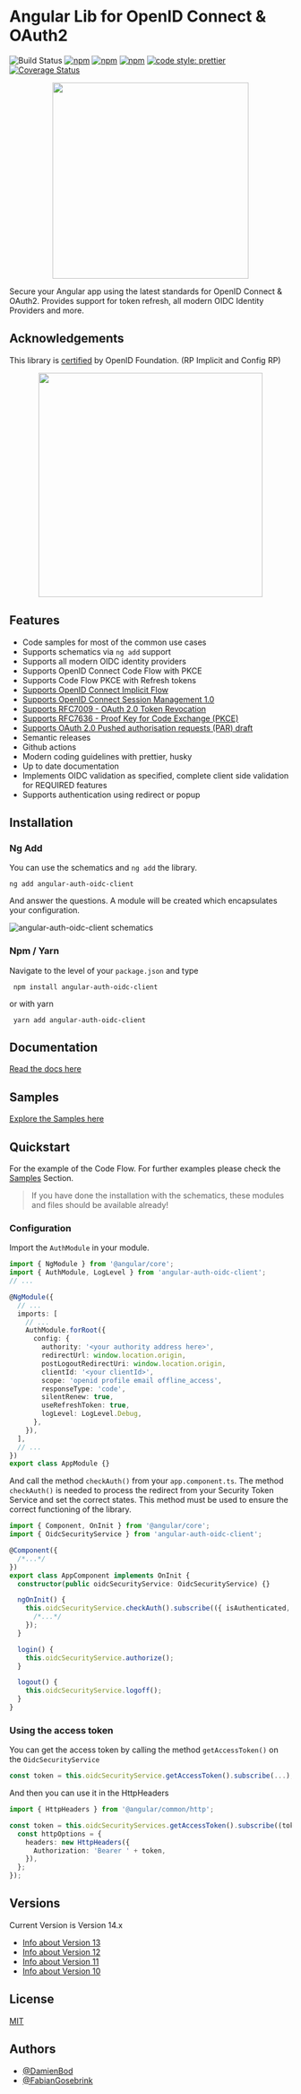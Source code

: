 # Angular Lib for OpenID Connect & OAuth2

![Build Status](https://github.com/damienbod/angular-auth-oidc-client/workflows/angular-auth-oidc-client-build/badge.svg?branch=main) [![npm](https://img.shields.io/npm/v/angular-auth-oidc-client.svg)](https://www.npmjs.com/package/angular-auth-oidc-client) [![npm](https://img.shields.io/npm/dm/angular-auth-oidc-client.svg)](https://www.npmjs.com/package/angular-auth-oidc-client) [![npm](https://img.shields.io/npm/l/angular-auth-oidc-client.svg)](https://www.npmjs.com/package/angular-auth-oidc-client) [![code style: prettier](https://img.shields.io/badge/code_style-prettier-ff69b4.svg)](https://github.com/prettier/prettier) [![Coverage Status](https://coveralls.io/repos/github/damienbod/angular-auth-oidc-client/badge.svg?branch=main)](https://coveralls.io/github/damienbod/angular-auth-oidc-client?branch=main)

<p align="center">
  <a href="https://angular-auth-oidc-client.com/"><img src="https://raw.githubusercontent.com/damienbod/angular-auth-oidc-client/main/.github/angular-auth-logo.png" alt="" width="350" /></a>
</p>

Secure your Angular app using the latest standards for OpenID Connect & OAuth2. Provides support for token refresh, all modern OIDC Identity Providers and more.

## Acknowledgements

This library is <a href="http://openid.net/certification/#RPs">certified</a> by OpenID Foundation. (RP Implicit and Config RP)

<p align="center">
  <a href="http://openid.net/certification/#RPs"><img src="https://damienbod.files.wordpress.com/2017/06/oid-l-certification-mark-l-rgb-150dpi-90mm.png" alt="" width="400" /></a>
</p>

## Features

- Code samples for most of the common use cases
- Supports schematics via `ng add` support
- Supports all modern OIDC identity providers
- Supports OpenID Connect Code Flow with PKCE
- Supports Code Flow PKCE with Refresh tokens
- [Supports OpenID Connect Implicit Flow](http://openid.net/specs/openid-connect-implicit-1_0.html)
- [Supports OpenID Connect Session Management 1.0](http://openid.net/specs/openid-connect-session-1_0.html)
- [Supports RFC7009 - OAuth 2.0 Token Revocation](https://tools.ietf.org/html/rfc7009)
- [Supports RFC7636 - Proof Key for Code Exchange (PKCE)](https://tools.ietf.org/html/rfc7636)
- [Supports OAuth 2.0 Pushed authorisation requests (PAR) draft](https://tools.ietf.org/html/draft-ietf-oauth-par-06)
- Semantic releases
- Github actions
- Modern coding guidelines with prettier, husky
- Up to date documentation
- Implements OIDC validation as specified, complete client side validation for REQUIRED features
- Supports authentication using redirect or popup

## Installation

### Ng Add

You can use the schematics and `ng add` the library.

```
ng add angular-auth-oidc-client
```

And answer the questions. A module will be created which encapsulates your configuration.

![angular-auth-oidc-client schematics](https://raw.githubusercontent.com/damienbod/angular-auth-oidc-client/main/.github/angular-auth-oidc-client-schematics-720.gif)

### Npm / Yarn

Navigate to the level of your `package.json` and type

```shell
 npm install angular-auth-oidc-client
```

or with yarn

```shell
 yarn add angular-auth-oidc-client
```

## Documentation

[Read the docs here](https://angular-auth-oidc-client.com/)

## Samples

[Explore the Samples here](https://angular-auth-oidc-client.com/docs/samples/samples)

## Quickstart

For the example of the Code Flow. For further examples please check the [Samples](https://angular-auth-oidc-client.com/docs/samples/samples) Section.

> If you have done the installation with the schematics, these modules and files should be available already!

### Configuration

Import the `AuthModule` in your module.

```ts
import { NgModule } from '@angular/core';
import { AuthModule, LogLevel } from 'angular-auth-oidc-client';
// ...

@NgModule({
  // ...
  imports: [
    // ...
    AuthModule.forRoot({
      config: {
        authority: '<your authority address here>',
        redirectUrl: window.location.origin,
        postLogoutRedirectUri: window.location.origin,
        clientId: '<your clientId>',
        scope: 'openid profile email offline_access',
        responseType: 'code',
        silentRenew: true,
        useRefreshToken: true,
        logLevel: LogLevel.Debug,
      },
    }),
  ],
  // ...
})
export class AppModule {}
```

And call the method `checkAuth()` from your `app.component.ts`. The method `checkAuth()` is needed to process the redirect from your Security Token Service and set the correct states. This method must be used to ensure the correct functioning of the library.

```ts
import { Component, OnInit } from '@angular/core';
import { OidcSecurityService } from 'angular-auth-oidc-client';

@Component({
  /*...*/
})
export class AppComponent implements OnInit {
  constructor(public oidcSecurityService: OidcSecurityService) {}

  ngOnInit() {
    this.oidcSecurityService.checkAuth().subscribe(({ isAuthenticated, userData, accessToken, idToken }) => {
      /*...*/
    });
  }

  login() {
    this.oidcSecurityService.authorize();
  }

  logout() {
    this.oidcSecurityService.logoff();
  }
}
```

### Using the access token

You can get the access token by calling the method `getAccessToken()` on the `OidcSecurityService`

```ts
const token = this.oidcSecurityService.getAccessToken().subscribe(...);
```

And then you can use it in the HttpHeaders

```ts
import { HttpHeaders } from '@angular/common/http';

const token = this.oidcSecurityServices.getAccessToken().subscribe((token) => {
  const httpOptions = {
    headers: new HttpHeaders({
      Authorization: 'Bearer ' + token,
    }),
  };
});
```

## Versions

Current Version is Version 14.x

- [Info about Version 13](https://github.com/damienbod/angular-auth-oidc-client/tree/version-13)
- [Info about Version 12](https://github.com/damienbod/angular-auth-oidc-client/tree/version-12)
- [Info about Version 11](https://github.com/damienbod/angular-auth-oidc-client/tree/version-11)
- [Info about Version 10](https://github.com/damienbod/angular-auth-oidc-client/tree/version-10)

## License

[MIT](https://choosealicense.com/licenses/mit/)

## Authors

- [@DamienBod](https://www.github.com/damienbod)
- [@FabianGosebrink](https://www.github.com/FabianGosebrink)
